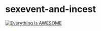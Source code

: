 # sexevent-and-incest

[![Everything Is AWESOME](https://img.youtube.com/vi/KuMA0C1HCdI/0.jpg)](https://www.youtube.com/watch?v=KuMA0C1HCdI "Everything Is AWESOME")
